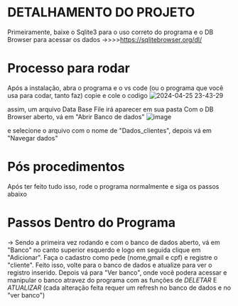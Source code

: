  # DETALHAMENTO DO PROJETO

Primeiramente, baixe o Sqlite3 para o uso correto do programa e o DB Browser para acessar os dados
 ->>>>https://sqlitebrowser.org/dl/

# Processo para rodar
Após a instalação, abra o programa e o  vs code (ou o programa que você usa para codar, tanto faz)
copie e cole o codigo 
![2024-04-25 23-43-29](https://github.com/KKnatan/C-R-U-D/assets/159738083/f45f2d00-a9d8-46f0-950c-2bd7c62d85e5)


assim, um arquivo Data Base File irá aparecer em sua pasta
Com o DB Browser aberto, vá em "Abrir Banco de dados" 
![image](https://github.com/KKnatan/C-R-U-D/assets/159738083/5a5b0078-bbad-412a-81ad-d5a685e3601b)

e selecione o arquivo com o nome de "Dados_clientes", depois vá em  "Navegar dados" 

# Pós procedimentos
Após ter feito tudo isso, rode o programa normalmente e siga os passos abaixo

# Passos Dentro do Programa
-> Sendo a primeira vez rodando e com o banco de dados aberto, vá em "Banco" no canto superior esquerdo e logo em seguida clique em "Adicionar".
Faça o cadastro como pede (nome,gmail e cpf) e registre o "cliente".
Feito isso, volte para o banco de dados e atualize para ver o registro inserido. Depois vá para "Ver banco", onde você podera acessar e manipular o banco atravez do programa com as funções de  *DELETAR* E *ATUALIZAR* (cada alteração feita requer um refresh no banco de dados e no "ver banco")


